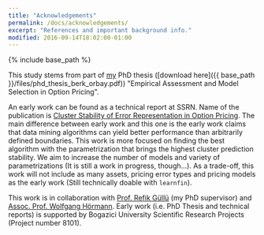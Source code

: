 ```yaml
---
title: "Acknowledgements"
permalink: /docs/acknowledgements/
excerpt: "References and important background info."
modified: 2016-09-14T18:02:00-01:00
---
```


{% include base_path %}

This study stems from part of [my](http://www.linkedin.com/in/berkorbay) PhD thesis ([download here]({{ base_path }}/files/phd_thesis_berk_orbay.pdf)) "Empirical Assessment and Model Selection in Option Pricing".

An early work can be found as a technical report at SSRN. Name of the publication is [Cluster Stability of Error Representation in Option Pricing](http://ssrn.com/abstract=2813246). The main difference between early work and this one is the early work claims that data mining algorithms can yield better performance than arbitrarily defined boundaries. This work is more focused on finding the best algorithm with the parametrization that brings the highest cluster prediction stability. We aim to increase the number of models and variety of parametrizations (It is still a work in progress, though...). As a trade-off, this work will not include as many assets, pricing error types and pricing models as the early work (Still technically doable with `learnfin`).

This work is in collaboration with [Prof. Refik Güllü](http://www.ie.boun.edu.tr/?q=faculty/refik-g%C3%BCll%C3%BC-0) (my PhD supervisor) and [Assoc. Prof. Wolfgang Hörmann](http://www.ie.boun.edu.tr/?q=faculty/wolfgang-h%C3%B6rmann). Early work (i.e. PhD Thesis and technical reports) is supported by Bogazici University Scientific Research Projects (Project number 8101).

